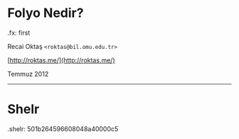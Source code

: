 # Folyo Nedir?

.fx: first

Recai Oktaş `<roktas@bil.omu.edu.tr>`

[http://roktas.me/](http://roktas.me/)

Temmuz 2012

---

# Shelr

.shelr: 501b264596608048a40000c5

<!--

# Kurulum

$ git init
$ touch .gitgnore
$ git add .
$ git commit -a -m İlk
$ git remote add upstream git://github.com/roktas/fo
$ git pull upstream master
$ git checkout -b gh-pages
$ git branch -d master
$ rake
$ $EDITOR _/param.yaml
$ rake
$ git commit -a -m Yapılandır
$ git remote add origin git@github.com/[your repo]
$ git push origin gh-pages

# Güncelleme

$ git pull upstream master

# Kurulum

- Debian paketleri

        $ sudo wget -qO /etc/apt/sources.list.d/19.list deb.ondokuz.biz/19.list
        $ wget -qO- deb.ondokuz.biz/archive.key | sudo apt-key add -
        $ sudo apt-get update
        $ sudo apt-get install ruby rake python-landslide-patched python-misaka

# Kullanım

Her folyo depo kökünde bir dizindir.  Folyo metni bu dizindeki `index.md`
dosyasındadır.

- Yeni bir folyo oluştur

        $ mkdir foo-bar
        $ $EDITOR foo-bar/index.md

- Folyo derle

        $ rake

- (Henüz eklenmemişse) folyoyu depoya ekle ve kaydet

        $ git add foo-bar
        $ git commit foo-bar -m "yeni folyo: foo-bar"
        $ git push

-->
